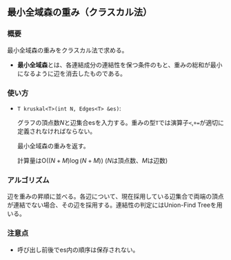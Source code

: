 ## 最小全域森の重み（クラスカル法）

### 概要

最小全域森の重みをクラスカル法で求める。

- **最小全域森**とは、各連結成分の連結性を保つ条件のもと、重みの総和が最小になるように辺を消去したものである。

### 使い方

- `T kruskal<T>(int N, Edges<T> &es)`:

  グラフの頂点数$N$と辺集合$\mathrm{es}$を入力する。重みの型`T`では演算子`<`,`+=`が適切に定義されなければならない。
  
  最小全域森の重みを返す。

  計算量は$\mathrm{O}((N+M) \log (N+M))$ ($N$は頂点数、$M$は辺数)

### アルゴリズム

辺を重みの昇順に並べる。各辺について、現在採用している辺集合で両端の頂点が連結でない場合、その辺を採用する。連結性の判定にはUnion-Find Treeを用いる。

### 注意点

- 呼び出し前後で$\mathrm{es}$内の順序は保存されない。
